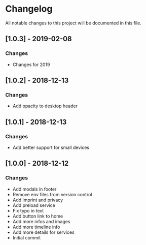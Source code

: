 # Changelog
All notable changes to this project will be documented in this file.
## [1.0.3] - 2019-02-08
### Changes
- Changes for 2019

## [1.0.2] - 2018-12-13
### Changes
- Add opacity to desktop header

## [1.0.1] - 2018-12-13
### Changes
- Add better support for small devices

## [1.0.0] - 2018-12-12
### Changes
- Add modals in footer
- Remove env files from version control
- Add imprint and privacy
- Add preload service
- Fix typo in text
- Add button link to home
- Add more infos and images
- Add more timeline info
- Add more details for services
- Initial commit